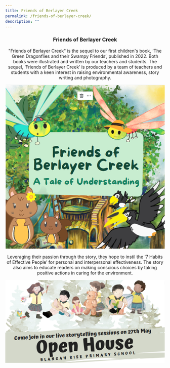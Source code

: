 ```yaml
---
title: Friends of Berlayer Creek
permalink: /friends-of-berlayer-creek/
description: ""
---
```

<center><h3>Friends of Berlayer Creek</h3>
	
"Friends of Berlayer Creek" is the sequel to our first children's book, ‘The Green Dragonflies and their Swampy Friends’, published in 2022. Both books were illustrated and written by our teachers and students. The sequel, ‘Friends of Berlayer Creek’ is produced by a team of teachers and students with a keen interest in raising environmental awareness, story writing and photography. 


![](/images/2023%20Photos/friends%20of%20berlayer%20creek%201.png)
	
Leveraging their passion through the story, they hope to instil the ‘7 Habits of Effective People’ for personal and interpersonal effectiveness. The story also aims to educate readers on making conscious choices by taking positive actions in caring for the environment.

![](/images/2023%20Photos/friends%20of%20berlayer%20creek%202.png)</center>